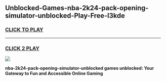 
## Unblocked-Games-nba-2k24-pack-opening-simulator-unblocked-Play-Free-l3kde
<h3>
<a href="https://premium76.site?title=nba-2k24-pack-opening-simulator-unblocked&ref=10A">CLICK TO PLAY</a></h3>
<hr>

<h3>
<a href="https://premium76.site?title=nba-2k24-pack-opening-simulator-unblocked&ref=10A">CLICK 2 PLAY</a>
  
</h3>

<a href="https://premium76.site?title=nba-2k24-pack-opening-simulator-unblocked&ref=10A"><img src="https://clearcache.store/games.png"></a>


**nba-2k24-pack-opening-simulator-unblocked games unblocked: Your Gateway to Fun and Accessible Online Gaming**
